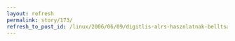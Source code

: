 ```yaml
---
layout: refresh
permalink: story/173/
refresh_to_post_id: /linux/2006/06/09/digitlis-alrs-hasznlatnak-belltsa-openoffice-org-nl
---
```

